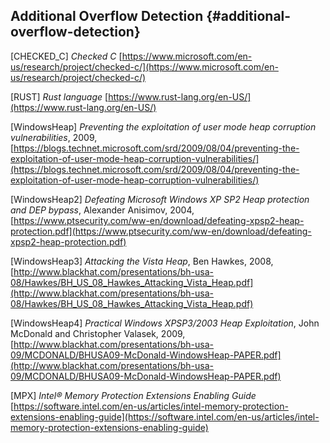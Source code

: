 <!--- @file
  References file: -Additional Overflow Detection 

  Copyright (c) 2018, Intel Corporation. All rights reserved.<BR>

  Redistribution and use in source (original document form) and 'compiled'
  forms (converted to PDF, epub, HTML and other formats) with or without
  modification, are permitted provided that the following conditions are met:

  1) Redistributions of source code (original document form) must retain the
     above copyright notice, this list of conditions and the following
     disclaimer as the first lines of this file unmodified.

  2) Redistributions in compiled form (transformed to other DTDs, converted to
     PDF, epub, HTML and other formats) must reproduce the above copyright
     notice, this list of conditions and the following disclaimer in the
     documentation and/or other materials provided with the distribution.

  THIS DOCUMENTATION IS PROVIDED BY TIANOCORE PROJECT "AS IS" AND ANY EXPRESS OR
  IMPLIED WARRANTIES, INCLUDING, BUT NOT LIMITED TO, THE IMPLIED WARRANTIES OF
  MERCHANTABILITY AND FITNESS FOR A PARTICULAR PURPOSE ARE DISCLAIMED. IN NO
  EVENT SHALL TIANOCORE PROJECT  BE LIABLE FOR ANY DIRECT, INDIRECT, INCIDENTAL,
  SPECIAL, EXEMPLARY, OR CONSEQUENTIAL DAMAGES (INCLUDING, BUT NOT LIMITED TO,
  PROCUREMENT OF SUBSTITUTE GOODS OR SERVICES; LOSS OF USE, DATA, OR PROFITS;
  OR BUSINESS INTERRUPTION) HOWEVER CAUSED AND ON ANY THEORY OF LIABILITY,
  WHETHER IN CONTRACT, STRICT LIABILITY, OR TORT (INCLUDING NEGLIGENCE OR
  OTHERWISE) ARISING IN ANY WAY OUT OF THE USE OF THIS DOCUMENTATION, EVEN IF
  ADVISED OF THE POSSIBILITY OF SUCH DAMAGE.

-->

## Additional Overflow Detection {#additional-overflow-detection}

[CHECKED_C] _Checked C_ [https://www.microsoft.com/en-us/research/project/checked-c/](https://www.microsoft.com/en-us/research/project/checked-c/)

[RUST] _Rust language_ [https://www.rust-lang.org/en-US/](https://www.rust-lang.org/en-US/)

[WindowsHeap] _Preventing the exploitation of user mode heap corruption vulnerabilities_, 2009, [https://blogs.technet.microsoft.com/srd/2009/08/04/preventing-the-exploitation-of-user-mode-heap-corruption-vulnerabilities/](https://blogs.technet.microsoft.com/srd/2009/08/04/preventing-the-exploitation-of-user-mode-heap-corruption-vulnerabilities/)

[WindowsHeap2] _Defeating Microsoft Windows XP SP2 Heap protection and DEP bypass_, Alexander Anisimov, 2004, [https://www.ptsecurity.com/ww-en/download/defeating-xpsp2-heap-protection.pdf](https://www.ptsecurity.com/ww-en/download/defeating-xpsp2-heap-protection.pdf)

[WindowsHeap3] _Attacking the Vista Heap_, Ben Hawkes, 2008, [http://www.blackhat.com/presentations/bh-usa-08/Hawkes/BH_US_08_Hawkes_Attacking_Vista_Heap.pdf](http://www.blackhat.com/presentations/bh-usa-08/Hawkes/BH_US_08_Hawkes_Attacking_Vista_Heap.pdf)

[WindowsHeap4] _Practical Windows XPSP3/2003 Heap Exploitation_, John McDonald and Christopher Valasek, 2009, [http://www.blackhat.com/presentations/bh-usa-09/MCDONALD/BHUSA09-McDonald-WindowsHeap-PAPER.pdf](http://www.blackhat.com/presentations/bh-usa-09/MCDONALD/BHUSA09-McDonald-WindowsHeap-PAPER.pdf)

[MPX] _Intel® Memory Protection Extensions Enabling Guide_ [https://software.intel.com/en-us/articles/intel-memory-protection-extensions-enabling-guide](https://software.intel.com/en-us/articles/intel-memory-protection-extensions-enabling-guide)